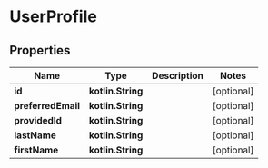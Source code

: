
# UserProfile

## Properties
Name | Type | Description | Notes
------------ | ------------- | ------------- | -------------
**id** | **kotlin.String** |  |  [optional]
**preferredEmail** | **kotlin.String** |  |  [optional]
**providedId** | **kotlin.String** |  |  [optional]
**lastName** | **kotlin.String** |  |  [optional]
**firstName** | **kotlin.String** |  |  [optional]



